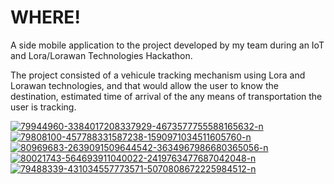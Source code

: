 # WHERE!
A side mobile application to the project developed by my team during an IoT and Lora/Lorawan Technologies Hackathon.

The project consisted of a vehicule tracking mechanism using Lora and Lorawan technologies, and that would allow the user to know the destination, estimated time of arrival of the any means of transportation the user is tracking.

<a href="https://ibb.co/jzP9q0m"><img src="https://i.ibb.co/9hkmBK6/79944960-3384017208337929-4673577755588165632-n.png" alt="79944960-3384017208337929-4673577755588165632-n" border="0"></a>
<a href="https://ibb.co/XXQGNQX"><img src="https://i.ibb.co/4Wq09qW/79808100-457788331587238-1590971034511605760-n.png" alt="79808100-457788331587238-1590971034511605760-n" border="0"></a>
<a href="https://ibb.co/4WC46VR"><img src="https://i.ibb.co/TcJPVgM/80969683-2639091509644542-3634967986680365056-n.png" alt="80969683-2639091509644542-3634967986680365056-n" border="0"></a>
<a href="https://ibb.co/qkCL5ZK"><img src="https://i.ibb.co/Wg0NtTZ/80021743-564693911040022-2419763477687042048-n.png" alt="80021743-564693911040022-2419763477687042048-n" border="0"></a>
<a href="https://ibb.co/wJdH514"><img src="https://i.ibb.co/PTrpq8g/79488339-431034557773571-5070808672225984512-n.png" alt="79488339-431034557773571-5070808672225984512-n" border="0"></a>
